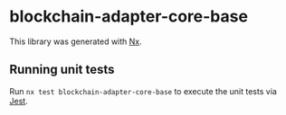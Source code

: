 # blockchain-adapter-core-base

This library was generated with [Nx](https://nx.dev).

## Running unit tests

Run `nx test blockchain-adapter-core-base` to execute the unit tests via [Jest](https://jestjs.io).
